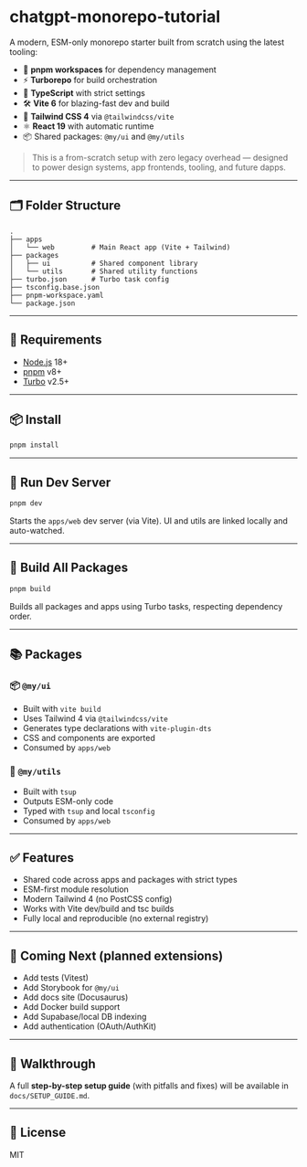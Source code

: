 # chatgpt-monorepo-tutorial

A modern, ESM-only monorepo starter built from scratch using the latest tooling:

- 🧱 **pnpm workspaces** for dependency management  
- ⚡ **Turborepo** for build orchestration  
- 🧪 **TypeScript** with strict settings  
- 🛠️ **Vite 6** for blazing-fast dev and build  
- 🌈 **Tailwind CSS 4** via `@tailwindcss/vite`  
- ⚛️ **React 19** with automatic runtime  
- 📦 Shared packages: `@my/ui` and `@my/utils`

> This is a from-scratch setup with zero legacy overhead — designed to power design systems, app frontends, tooling, and future dapps.

---

## 🗂 Folder Structure

```
.
├── apps
│   └── web         # Main React app (Vite + Tailwind)
├── packages
│   ├── ui          # Shared component library
│   └── utils       # Shared utility functions
├── turbo.json      # Turbo task config
├── tsconfig.base.json
├── pnpm-workspace.yaml
└── package.json
```

---

## 🧰 Requirements

- [Node.js](https://nodejs.org/) 18+
- [pnpm](https://pnpm.io) v8+
- [Turbo](https://turbo.build/) v2.5+

---

## 📦 Install

```bash
pnpm install
```

---

## 🧪 Run Dev Server

```bash
pnpm dev
```

Starts the `apps/web` dev server (via Vite). UI and utils are linked locally and auto-watched.

---

## 🔨 Build All Packages

```bash
pnpm build
```

Builds all packages and apps using Turbo tasks, respecting dependency order.

---

## 📚 Packages

### 📦 `@my/ui`

- Built with `vite build`
- Uses Tailwind 4 via `@tailwindcss/vite`
- Generates type declarations with `vite-plugin-dts`
- CSS and components are exported
- Consumed by `apps/web`

### 🧰 `@my/utils`

- Built with `tsup`
- Outputs ESM-only code
- Typed with `tsup` and local `tsconfig`
- Consumed by `apps/web`

---

## ✅ Features

- Shared code across apps and packages with strict types
- ESM-first module resolution
- Modern Tailwind 4 (no PostCSS config)
- Works with Vite dev/build and tsc builds
- Fully local and reproducible (no external registry)

---

## 🔮 Coming Next (planned extensions)

- Add tests (Vitest)
- Add Storybook for `@my/ui`
- Add docs site (Docusaurus)
- Add Docker build support
- Add Supabase/local DB indexing
- Add authentication (OAuth/AuthKit)

---

## 📘 Walkthrough

A full **step-by-step setup guide** (with pitfalls and fixes) will be available in `docs/SETUP_GUIDE.md`.

---

## 🔗 License

MIT
